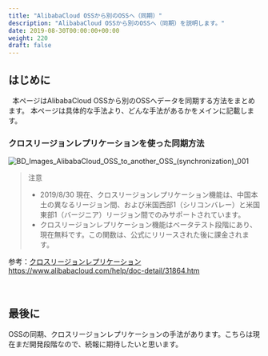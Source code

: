 ```yaml
---
title: "AlibabaCloud OSSから別のOSSへ（同期）"
description: "AlibabaCloud OSSから別のOSSへ（同期）を説明します。"
date: 2019-08-30T00:00:00+00:00
weight: 220
draft: false
---
```

<!-- descriptionがコンテンツの前に表示されます -->

<!-- コンテンツを書くときはこの下に記載ください -->


## はじめに
&nbsp; 本ページはAlibabaCloud OSSから別のOSSへデータを同期する方法をまとめます。
本ページは具体的な手法より、どんな手法があるかをメインに記載します。

### クロスリージョンレプリケーションを使った同期方法
![BD_Images_AlibabaCloud_OSS_to_another_OSS_(synchronization)_001](../static_images/BD_Images_AlibabaCloud_OSS_to_another_OSS_(synchronization)_001.png)
<br>
>注意 
>* 2019/8/30 現在、クロスリージョンレプリケーション機能は、中国本土の異なるリージョン間、および米国西部1（シリコンバレー）と米国東部1（バージニア）リージョン間でのみサポートされています。
>* クロスリージョンレプリケーション機能はベータテスト段階にあり、現在無料です。この関数は、公式にリリースされた後に課金されます。

参考：[クロスリージョンレプリケーション](https://www.alibabacloud.com/help/doc-detail/31864.htm)
https://www.alibabacloud.com/help/doc-detail/31864.htm


<br>


## 最後に
OSSの同期、クロスリージョンレプリケーションの手法があります。こちらは現在まだ開発段階なので、続報に期待したいと思います。
<br>






